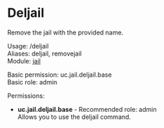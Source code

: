 Deljail
====
Remove the jail with the provided name.

Usage: /deljail <Jail><br>
Aliases: deljail, removejail<br>
Module: [jail](../modules/jail.md)<br>

Basic permission: uc.jail.deljail.base<br>
Basic role: admin<br>

Permissions: <br>
* **uc.jail.deljail.base** - Recommended role: admin<br>Allows you to use the deljail command.
